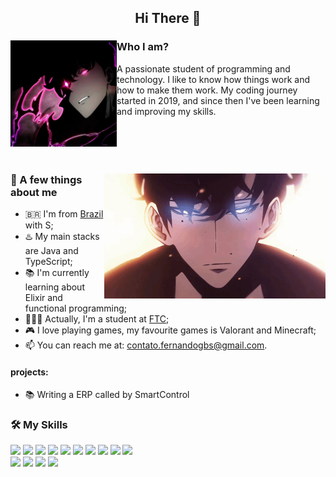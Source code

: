 <h2 align="center">
  Hi There 👋
</h2>

<div align="left">
  <img src="sololeveling.jpg"
    height="170"
    align="left">
  <h3>Who I am?</h3>
  A passionate student of programming and technology. I like to know how things work and how to make them work. My coding journey started in 2019, and since then I've been learning and improving my skills.
</div>
<br><br>
<br><br>
<div>
  <img src="221575.gif" height="200" align="right">
  <div>

### 💭 A few things about me

- 🇧🇷 I'm from [Brazil](https://en.wikipedia.org/wiki/Brasil) with S;
- ♨️ My main stacks are Java and TypeScript;
- 📚 I'm currently learning about Elixir and functional programming;
- 👨🏻‍🎓 Actually, I'm a student at [FTC](https://www.ftc.br/);
- 🎮 I love playing games, my favourite games is Valorant and Minecraft;
- 📫 You can reach me at: <a href="mailto:contato.fernandogbs@gmail.com">contato.fernandogbs@gmail.com</a>.
  </div>
</div>

#### projects:

- 📚 Writing a ERP called by SmartControl

<div align="left">
  <h3>🛠️ My Skills</h3>
  <p>
    <img src="https://img.shields.io/badge/C%2B%2B-00599C?style=flat&logo=c%2B%2B&logoColor=white" />
    <img src="https://img.shields.io/badge/Java-ED8B00?style=flat&logo=openjdk&logoColor=white" />
    <img src="https://img.shields.io/badge/-Kotlin-0095D5?style=flat-square&logo=kotlin&logoColor=white" />
    <img src="https://img.shields.io/badge/-TypeScript-3178C6?style=flat-square&logo=typescript&logoColor=white" />
    <img src="https://img.shields.io/badge/-Python-3776AB?style=flat-square&logo=python&logoColor=white" />
    <img src="https://img.shields.io/badge/-Nodejs-339933?style=flat-square&logo=node.js&logoColor=white" />
    <img src="https://img.shields.io/badge/-React-61DAFB?style=flat-square&logo=react&logoColor=black" />
    <img src="https://img.shields.io/badge/-Nextjs-000000?style=flat-square&logo=next.js&logoColor=white" />
    <img src="https://img.shields.io/badge/-SQL-4479A1?style=flat-square&logo=mysql&logoColor=white" />
    <img src="https://img.shields.io/badge/-PostgreSQL-336791?style=flat-square&logo=postgresql&logoColor=white" />
    <br>
    <img src="https://img.shields.io/badge/-MongoDB-47A248?style=flat-square&logo=mongodb&logoColor=white" />
    <img src="https://img.shields.io/badge/-Redis-DC382D?style=flat-square&logo=redis&logoColor=white" />
    <img src="https://img.shields.io/badge/-Docker-2496ED?style=flat-square&logo=docker&logoColor=white" />
    <img src="https://img.shields.io/badge/Debian-A81D33?style=flat&logo=debian&logoColor=white" />
  </p>
</div>
